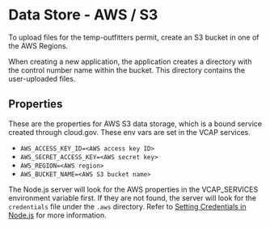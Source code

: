# Data Store - AWS / S3

To upload files for the temp-outfitters permit, create an S3 bucket in one of the AWS Regions.

When creating a new application, the application creates a directory with the control number name within the bucket. This directory contains the user-uploaded files.

## Properties

These are the properties for AWS S3 data storage, which is a bound service created through cloud.gov. These env vars are set in the VCAP services.

- `AWS_ACCESS_KEY_ID=<AWS access key ID>`
- `AWS_SECRET_ACCESS_KEY=<AWS secret key>`
- `AWS_REGION=<AWS region>`
- `AWS_BUCKET_NAME=<AWS S3 bucket name>`

The Node.js server will look for the AWS properties in the VCAP_SERVICES environment variable first. If they are not found, the server will look for the `credentials` file under the `.aws` directory. Refer to [Setting Credentials in Node.js](http://docs.aws.amazon.com/sdk-for-javascript/v2/developer-guide/setting-credentials-node.html) for more information. 
